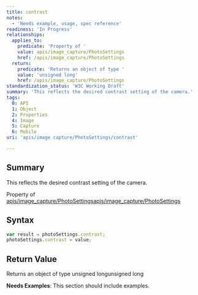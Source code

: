 ```yaml
---
title: contrast
notes:
  - 'Needs example, usage, spec reference'
readiness: 'In Progress'
relationships:
  applies_to:
    predicate: 'Property of '
    value: apis/image_capture/PhotoSettings
    href: /apis/image_capture/PhotoSettings
  return:
    predicate: 'Returns an object of type '
    value: 'unsigned long'
    href: /apis/image_capture/PhotoSettings
standardization_status: 'W3C Working Draft'
summary: 'This reflects the desired contrast setting of the camera.'
tags:
  0: API
  1: Object
  2: Properties
  4: Image
  5: Capture
  6: Mobile
uri: 'apis/image capture/PhotoSettings/contrast'

---
```

## <span>Summary</span>

This reflects the desired contrast setting of the camera.

Property of [apis/image\_capture/PhotoSettings](/apis/image_capture/PhotoSettings)[apis/image\_capture/PhotoSettings](/apis/image_capture/PhotoSettings)

## <span>Syntax</span>

``` js
var result = photoSettings.contrast;
photoSettings.contrast = value;
```

## <span>Return Value</span>

Returns an object of type unsigned longunsigned long

**Needs Examples**: This section should include examples.

